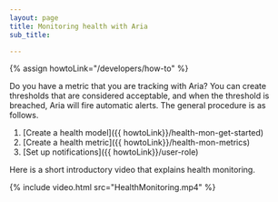 ```yaml
---
layout: page
title: Monitoring health with Aria
sub_title:

---
```


{% assign howtoLink="/developers/how-to" %}

Do you have a metric that you are tracking with Aria? You can create thresholds that are considered acceptable, and when the threshold is breached, Aria will fire automatic alerts. The general procedure is as follows.
1. [Create a health model]({{ howtoLink}}/health-mon-get-started)
1. [Create a health metric]({{ howtoLink}}/health-mon-metrics)
1. [Set up notifications]({{ howtoLink}}/user-role)

Here is a short introductory video that explains health monitoring.

{% include video.html src="HealthMonitoring.mp4" %}
